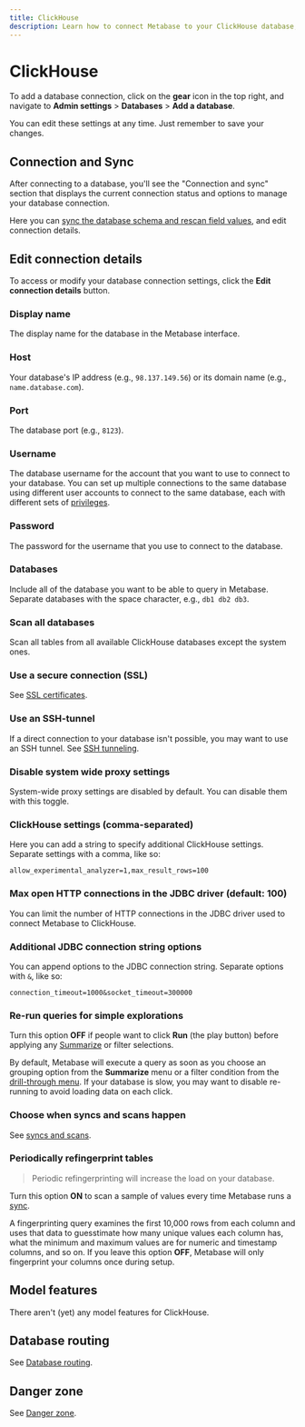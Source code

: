 ```yaml
---
title: ClickHouse
description: Learn how to connect Metabase to your ClickHouse database, including connection settings, database selection, and SSL configuration.
---
```


# ClickHouse

To add a database connection, click on the **gear** icon in the top right, and navigate to **Admin settings** > **Databases** > **Add a database**.

You can edit these settings at any time. Just remember to save your changes.

## Connection and Sync

After connecting to a database, you'll see the "Connection and sync" section that displays the current connection status and options to manage your database connection.

Here you can [sync the database schema and rescan field values](../sync-scan.md), and edit connection details.

## Edit connection details

To access or modify your database connection settings, click the **Edit connection details** button.

### Display name

The display name for the database in the Metabase interface.

### Host

Your database's IP address (e.g., `98.137.149.56`) or its domain name (e.g., `name.database.com`).

### Port

The database port (e.g., `8123`).

### Username

The database username for the account that you want to use to connect to your database. You can set up multiple connections to the same database using different user accounts to connect to the same database, each with different sets of [privileges](../users-roles-privileges.md).

### Password

The password for the username that you use to connect to the database.

### Databases

Include all of the database you want to be able to query in Metabase. Separate databases with the space character, e.g., `db1 db2 db3`.

### Scan all databases

Scan all tables from all available ClickHouse databases except the system ones.

### Use a secure connection (SSL)

See [SSL certificates](../ssl-certificates.md).

### Use an SSH-tunnel

If a direct connection to your database isn't possible, you may want to use an SSH tunnel. See [SSH tunneling](../ssh-tunnel.md).

### Disable system wide proxy settings

System-wide proxy settings are disabled by default. You can disable them with this toggle.

### ClickHouse settings (comma-separated)

Here you can add a string to specify additional ClickHouse settings. Separate settings with a comma, like so:

```
allow_experimental_analyzer=1,max_result_rows=100
```

### Max open HTTP connections in the JDBC driver (default: 100)

You can limit the number of HTTP connections in the JDBC driver used to connect Metabase to ClickHouse.

### Additional JDBC connection string options

You can append options to the JDBC connection string. Separate options with `&`, like so:

```
connection_timeout=1000&socket_timeout=300000
```

### Re-run queries for simple explorations

Turn this option **OFF** if people want to click **Run** (the play button) before applying any [Summarize](../../questions/query-builder/summarizing-and-grouping.md) or filter selections.

By default, Metabase will execute a query as soon as you choose an grouping option from the **Summarize** menu or a filter condition from the [drill-through menu](https://www.metabase.com/learn/metabase-basics/querying-and-dashboards/questions/drill-through). If your database is slow, you may want to disable re-running to avoid loading data on each click.

### Choose when syncs and scans happen

See [syncs and scans](../sync-scan.md#choose-when-syncs-and-scans-happen).

### Periodically refingerprint tables

> Periodic refingerprinting will increase the load on your database.

Turn this option **ON** to scan a sample of values every time Metabase runs a [sync](../sync-scan.md#how-database-syncs-work).

A fingerprinting query examines the first 10,000 rows from each column and uses that data to guesstimate how many unique values each column has, what the minimum and maximum values are for numeric and timestamp columns, and so on. If you leave this option **OFF**, Metabase will only fingerprint your columns once during setup.

## Model features

There aren't (yet) any model features for ClickHouse.

## Database routing

See [Database routing](../../permissions/database-routing.md).

## Danger zone

See [Danger zone](../danger-zone.md).
